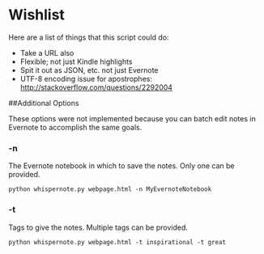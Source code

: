 # Wishlist 

Here are a list of things that this script could do: 

- Take a URL also
- Flexible; not just Kindle highlights
- Spit it out as JSON, etc. not just Evernote
- UTF-8 encoding issue for apostrophes: http://stackoverflow.com/questions/2292004

##Additional Options

These options were not implemented because you can batch edit notes in Evernote to accomplish the same goals.

### -n 
The Evernote notebook in which to save the notes. Only one can be provided. 

    python whispernote.py webpage.html -n MyEvernoteNotebook

### -t 
Tags to give the notes. Multiple tags can be provided. 

    python whispernote.py webpage.html -t inspirational -t great